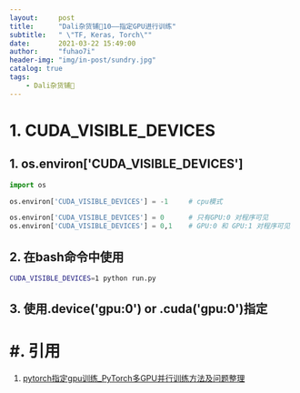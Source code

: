 ```yaml
---
layout:     post
title:      "Dali杂货铺🐰10——指定GPU进行训练"
subtitle:   " \"TF, Keras, Torch\""
date:       2021-03-22 15:49:00
author:     "fuhao7i"
header-img: "img/in-post/sundry.jpg"
catalog: true
tags:
    - Dali杂货铺🐰
---
```


# 1. CUDA_VISIBLE_DEVICES

## 1. os.environ['CUDA_VISIBLE_DEVICES']

```python
import os

os.environ['CUDA_VISIBLE_DEVICES'] = -1     # cpu模式

os.environ['CUDA_VISIBLE_DEVICES'] = 0      # 只有GPU:0 对程序可见
os.environ['CUDA_VISIBLE_DEVICES'] = 0,1    # GPU:0 和 GPU:1 对程序可见
```

## 2. 在bash命令中使用

```Bash
CUDA_VISIBLE_DEVICES=1 python run.py
```

## 3. 使用.device('gpu:0') or .cuda('gpu:0')指定

# #. 引用

1. [pytorch指定gpu训练_PyTorch多GPU并行训练方法及问题整理](https://blog.csdn.net/weixin_39782394/article/details/111294929)
